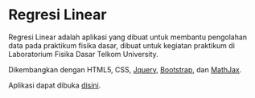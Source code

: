 # Regresi Linear

<p>Regresi Linear adalah aplikasi yang dibuat untuk membantu pengolahan data pada praktikum fisika dasar, dibuat untuk kegiatan praktikum di Laboratorium Fisika Dasar Telkom University.</p>
<p>Dikembangkan dengan HTML5, CSS, <a href="http://jquery.com">Jquery</a>, <a href="http://getbootstrap.com">Bootstrap</a>, dan <a href="http://mathjax.org">MathJax</a>.</p>
<p>Aplikasi dapat dibuka <a href="https://regresi.msatrio.com">disini</a>.</p>
